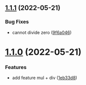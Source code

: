 ## [1.1.1](https://github.com/colorye/demo-release/compare/v1.1.0...v1.1.1) (2022-05-21)


### Bug Fixes

* cannot divide zero ([9f6a046](https://github.com/colorye/demo-release/commit/9f6a046226c4190ed85702b521502756fa69824c))

# [1.1.0](https://github.com/colorye/demo-release/compare/v1.0.1...v1.1.0) (2022-05-21)


### Features

* add feature mul + div ([1eb33d8](https://github.com/colorye/demo-release/commit/1eb33d87bafda3e1b3c3c3226889211ccb445ed3))
